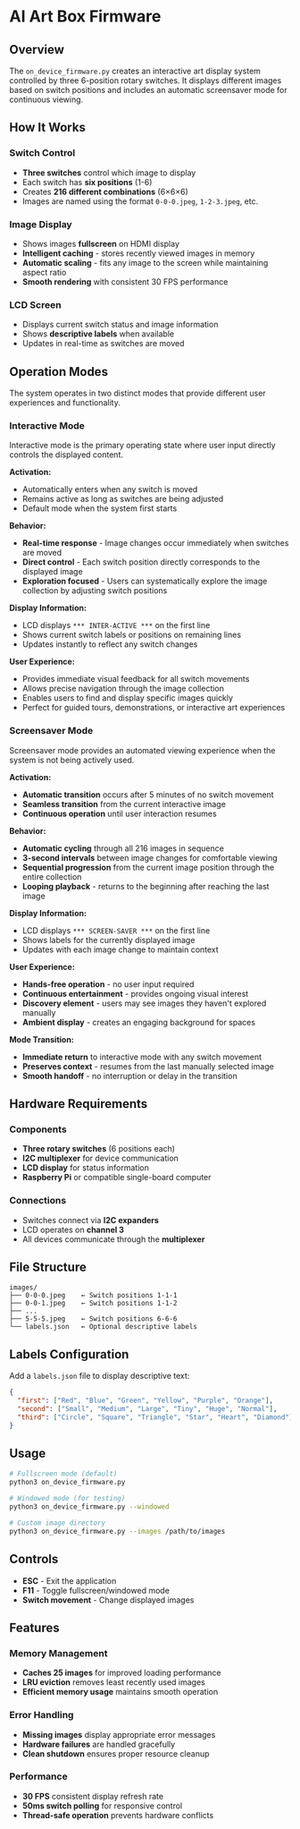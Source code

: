 # AI Art Box Firmware

## Overview

The `on_device_firmware.py` creates an interactive art display system controlled by three 6-position rotary switches. It displays different images based on switch positions and includes an automatic screensaver mode for continuous viewing.

## How It Works

### Switch Control

- **Three switches** control which image to display
- Each switch has **six positions** (1-6)
- Creates **216 different combinations** (6×6×6)
- Images are named using the format `0-0-0.jpeg`, `1-2-3.jpeg`, etc.

### Image Display

- Shows images **fullscreen** on HDMI display
- **Intelligent caching** - stores recently viewed images in memory
- **Automatic scaling** - fits any image to the screen while maintaining aspect ratio
- **Smooth rendering** with consistent 30 FPS performance

### LCD Screen

- Displays current switch status and image information
- Shows **descriptive labels** when available
- Updates in real-time as switches are moved

## Operation Modes

The system operates in two distinct modes that provide different user experiences and functionality.

### Interactive Mode

Interactive mode is the primary operating state where user input directly controls the displayed content.

**Activation:**

- Automatically enters when any switch is moved
- Remains active as long as switches are being adjusted
- Default mode when the system first starts

**Behavior:**

- **Real-time response** - Image changes occur immediately when switches are moved
- **Direct control** - Each switch position directly corresponds to the displayed image
- **Exploration focused** - Users can systematically explore the image collection by adjusting switch positions

**Display Information:**

- LCD displays `*** INTER-ACTIVE ***` on the first line
- Shows current switch labels or positions on remaining lines
- Updates instantly to reflect any switch changes

**User Experience:**

- Provides immediate visual feedback for all switch movements
- Allows precise navigation through the image collection
- Enables users to find and display specific images quickly
- Perfect for guided tours, demonstrations, or interactive art experiences

### Screensaver Mode

Screensaver mode provides an automated viewing experience when the system is not being actively used.

**Activation:**

- **Automatic transition** occurs after 5 minutes of no switch movement
- **Seamless transition** from the current interactive image
- **Continuous operation** until user interaction resumes

**Behavior:**

- **Automatic cycling** through all 216 images in sequence
- **3-second intervals** between image changes for comfortable viewing
- **Sequential progression** from the current image position through the entire collection
- **Looping playback** - returns to the beginning after reaching the last image

**Display Information:**

- LCD displays `*** SCREEN-SAVER ***` on the first line
- Shows labels for the currently displayed image
- Updates with each image change to maintain context

**User Experience:**

- **Hands-free operation** - no user input required
- **Continuous entertainment** - provides ongoing visual interest
- **Discovery element** - users may see images they haven't explored manually
- **Ambient display** - creates an engaging background for spaces

**Mode Transition:**

- **Immediate return** to interactive mode with any switch movement
- **Preserves context** - resumes from the last manually selected image
- **Smooth handoff** - no interruption or delay in the transition

## Hardware Requirements

### Components

- **Three rotary switches** (6 positions each)
- **I2C multiplexer** for device communication
- **LCD display** for status information
- **Raspberry Pi** or compatible single-board computer

### Connections

- Switches connect via **I2C expanders**
- LCD operates on **channel 3**
- All devices communicate through the **multiplexer**

## File Structure

```
images/
├── 0-0-0.jpeg    ← Switch positions 1-1-1
├── 0-0-1.jpeg    ← Switch positions 1-1-2
├── ...
├── 5-5-5.jpeg    ← Switch positions 6-6-6
└── labels.json   ← Optional descriptive labels
```

## Labels Configuration

Add a `labels.json` file to display descriptive text:

```json
{
  "first": ["Red", "Blue", "Green", "Yellow", "Purple", "Orange"],
  "second": ["Small", "Medium", "Large", "Tiny", "Huge", "Normal"],
  "third": ["Circle", "Square", "Triangle", "Star", "Heart", "Diamond"]
}
```

## Usage

```bash
# Fullscreen mode (default)
python3 on_device_firmware.py

# Windowed mode (for testing)
python3 on_device_firmware.py --windowed

# Custom image directory
python3 on_device_firmware.py --images /path/to/images
```

## Controls

- **ESC** - Exit the application
- **F11** - Toggle fullscreen/windowed mode
- **Switch movement** - Change displayed images

## Features

### Memory Management

- **Caches 25 images** for improved loading performance
- **LRU eviction** removes least recently used images
- **Efficient memory usage** maintains smooth operation

### Error Handling

- **Missing images** display appropriate error messages
- **Hardware failures** are handled gracefully
- **Clean shutdown** ensures proper resource cleanup

### Performance

- **30 FPS** consistent display refresh rate
- **50ms switch polling** for responsive control
- **Thread-safe operation** prevents hardware conflicts
